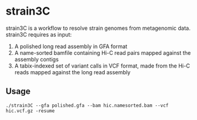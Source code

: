 # strain3C

strain3C is a workflow to resolve strain genomes from metagenomic data. strain3C requires as input:

1. A polished long read assembly in GFA format
2. A name-sorted bamfile containing Hi-C read pairs mapped against the assembly contigs
3. A tabix-indexed set of variant calls in VCF format, made from the Hi-C reads mapped against the long read assembly

## Usage

```
./strain3C --gfa polished.gfa --bam hic.namesorted.bam --vcf hic.vcf.gz -resume
```
